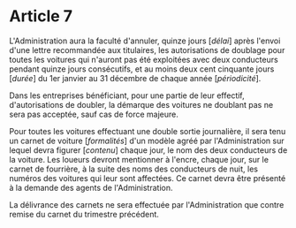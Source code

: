 # Article 7

L'Administration aura la faculté d'annuler, quinze jours [*délai*] après l'envoi d'une lettre recommandée aux titulaires, les autorisations de doublage pour toutes les voitures qui n'auront pas été exploitées avec deux conducteurs pendant quinze jours consécutifs, et au moins deux cent cinquante jours [*durée*] du 1er janvier au 31 décembre de chaque année [*périodicité*].

Dans les entreprises bénéficiant, pour une partie de leur effectif, d'autorisations de doubler, la démarque des voitures ne doublant pas ne sera pas acceptée, sauf cas de force majeure.

Pour toutes les voitures effectuant une double sortie journalière, il sera tenu un carnet de voiture [*formalités*] d'un modèle agréé par l'Administration sur lequel devra figurer [*contenu*] chaque jour, le nom des deux conducteurs de la voiture. Les loueurs devront mentionner à l'encre, chaque jour, sur le carnet de fourrière, à la suite des noms des conducteurs de nuit, les numéros des voitures qui leur sont affectées. Ce carnet devra être présenté à la demande des agents de l'Administration.

La délivrance des carnets ne sera effectuée par l'Administration que contre remise du carnet du trimestre précédent.
